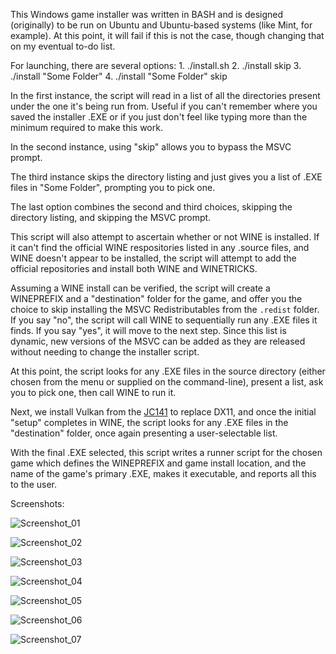 This Windows game installer was written in BASH and is designed (originally) to be run on Ubuntu and Ubuntu-based systems (like Mint, for example). At this point, it will fail if this is not the case, though changing that on my eventual to-do list.

For launching, there are several options:
    1. ./install.sh
    2. ./install skip
    3. ./install "Some Folder"
    4. ./install "Some Folder" skip

In the first instance, the script will read in a list of all the directories present under the one it's being run from. Useful if you can't remember where you saved the installer .EXE or if you just don't feel like typing more than the minimum required to make this work.

In the second instance, using "skip" allows you to bypass the MSVC prompt.

The third instance skips the directory listing and just gives you a list of .EXE files in "Some Folder", prompting you to pick one.

The last option combines the second and third choices, skipping the directory listing, and skipping the MSVC prompt.

This script will also attempt to ascertain whether or not WINE is installed. If it can't find the official WINE respositories listed in any .source files, and WINE doesn't appear to be installed, the script will attempt to add the official repositories and install both WINE and WINETRICKS.

Assuming a WINE install can be verified, the script will create a WINEPREFIX and a "destination" folder for the game, and offer you the choice to skip installing the MSVC Redistributables from the `.redist` folder. If you say "no", the script will call WINE to sequentially run any .EXE files it finds. If you say "yes", it will move to the next step. Since this list is dynamic, new versions of the MSVC can be added as they are released without needing to change the installer script.

At this point, the script looks for any .EXE files in the source directory (either chosen from the menu or supplied on the command-line), present a list, ask you to pick one, then call WINE to run it.

Next, we install Vulkan from the [JC141](https://pages.github.com/) to replace DX11, and once the initial "setup" completes in WINE, the script looks for any .EXE files in the "destination" folder, once again presenting a user-selectable list.

With the final .EXE selected, this script writes a runner script for the chosen game which defines the WINEPREFIX and game install location, and the name of the game's primary .EXE, makes it executable, and reports all this to the user.

Screenshots:

![Screenshot_01](https://github.com/user-attachments/assets/50c0c39f-7840-4ea8-aa3e-c59c8ed60746)

![Screenshot_02](https://github.com/user-attachments/assets/8d9a6c7e-640e-48dd-a44c-9f8f4345ad49)

![Screenshot_03](https://github.com/user-attachments/assets/ad2bb588-dcd1-4132-b5f2-f130240f53eb)

![Screenshot_04](https://github.com/user-attachments/assets/34cea0b0-d985-43f1-83e5-2b3e9d4d975b)

![Screenshot_05](https://github.com/user-attachments/assets/43c1eb69-e946-44ce-a43f-d6e1d0fc42f4)

![Screenshot_06](https://github.com/user-attachments/assets/9ae1af66-8519-41a4-8945-f71e39dc0606)

![Screenshot_07](https://github.com/user-attachments/assets/7ba00531-037f-4eb0-8b07-b59cd38bdcc2)

